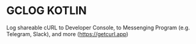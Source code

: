 # GCLOG KOTLIN
Log shareable cURL to Developer Console, to Messenging Program (e.g. Telegram, Slack), and more (https://getcurl.app)
